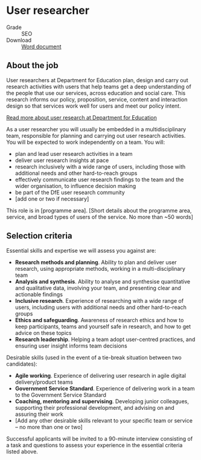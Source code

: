 # User researcher

<dl class="govuk-summary-list">
  <div class="govuk-summary-list__row">
    <dt class="govuk-summary-list__key">
      Grade
    </dt>
    <dd class="govuk-summary-list__value">
      SEO
    </dd>
  </div>
   <div class="govuk-summary-list__row" data-ignore="true">
    <dt class="govuk-summary-list__key">
      Download
    </dt>
    <dd class="govuk-summary-list__value">
      <a href="word">Word document</a>
    </dd>
  </div></dl>

## About the job

User researchers at Department for Education plan, design and carry out research activities with users that help teams get a deep understanding of the people that use our services, across education and social care. This research informs our policy, proposition, service, content and interaction design so that services work well for users and meet our policy intent.

[Read more about user research at Department for Education](https://user-research.education.gov.uk)

As a user researcher you will usually be embedded in a multidisciplinary team, responsible for planning and carrying out user research activities. You will be expected to work independently on a team. You will:

*	plan and lead user research activities in a team
*	deliver user research insights at pace
*	research inclusively with a wide range of users, including those with additional needs and other hard-to-reach groups
*	effectively communicate user research findings to the team and the wider organisation, to influence decision making
*	be part of the DfE user research community
*	[add one or two if necessary]

This role is in [programme area]. [Short details about the programme area, service, and broad types of users of the service. No more than ~50 words]

## Selection criteria

Essential skills and expertise we will assess you against are:

*	**Research methods and planning**. Ability to plan and deliver user research, using appropriate methods, working in a multi-disciplinary team
*	**Analysis and synthesis**. Ability to analyse and synthesise quantitative and qualitative data, involving your team, and presenting clear and actionable findings
*	**Inclusive research**. Experience of researching with a wide range of users, including users with additional needs and other hard-to-reach groups
*	**Ethics and safeguarding**. Awareness of research ethics and how to keep participants, teams and yourself safe in research, and how to get advice on these topics
*	**Research leadership**. Helping a team adopt user-centred practices, and ensuring user insight informs team decisions

Desirable skills (used in the event of a tie-break situation between two candidates):
*	**Agile working**. Experience of delivering user research in agile digital delivery/product teams
*	**Government Service Standard**. Experience of delivering work in a team to the Government Service Standard
*	**Coaching, mentoring and supervising**. Developing junior colleagues, supporting their professional development, and advising on and assuring their work
*	[Add any other desirable skills relevant to your specific team or service – no more than one or two] 

Successful applicants will be invited to a 90-minute interview consisting of a task and questions to assess your experience in the essential criteria listed above.